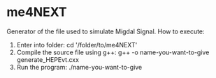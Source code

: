 # me4NEXT
Generator of the file used to simulate Migdal Signal.
How to execute:
1. Enter into folder: 
cd '/folder/to/me4NEXT'
2. Compile the source file using g++: 
g++ -o name-you-want-to-give generate_HEPEvt.cxx
3. Run the program: 
./name-you-want-to-give

